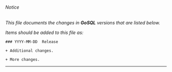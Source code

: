 ###### Notice

*This file documents the changes in **GoSQL** versions that are listed below.*

*Items should be added to this file as:*

	### YYYY-MM-DD  Release

	+ Additional changes.

	+ More changes.

* * *


